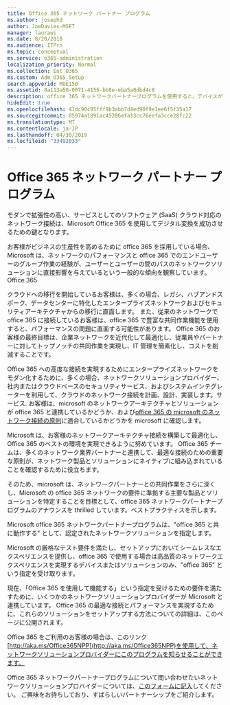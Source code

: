 ```yaml
---
title: Office 365 ネットワーク パートナー プログラム
ms.author: josephd
author: JoeDavies-MSFT
manager: laurawi
ms.date: 8/20/2018
ms.audience: ITPro
ms.topic: conceptual
ms.service: o365-administration
localization_priority: Normal
ms.collection: Ent_O365
ms.custom: Adm_O365_Setup
search.appverid: MOE150
ms.assetid: 8a113a50-0071-4155-bb8e-eba5a8dbd4c8
description: office 365 ネットワークパートナープログラムを使用すると、デバイスが office 365 の動作として認定されるようになります。
hideEdit: true
ms.openlocfilehash: 41dc90c95fff9b3abb7d4ed90f9e1ee6f5f35a17
ms.sourcegitcommit: 85974a1891ac45286efa13cc76eefa3cce28fc22
ms.translationtype: MT
ms.contentlocale: ja-JP
ms.lasthandoff: 04/30/2019
ms.locfileid: "33492033"
---
```

# <a name="office-365-networking-partner-program"></a>Office 365 ネットワーク パートナー プログラム

モダンで拡張性の高い、サービスとしてのソフトウェア (SaaS) クラウド対応のネットワーク接続は、Microsoft Office 365 を使用してデジタル変換を成功させるための鍵となります。  

お客様がビジネスの生産性を高めるために office 365 を採用している場合、Microsoft は、ネットワークのパフォーマンスと office 365 でのエンドユーザーのグループ作業の経験が、ユーザーとユーザーの間のパスのネットワークソリューションに直接影響を与えているという一般的な傾向を観察しています。Office 365  

クラウドへの移行を開始しているお客様は、多くの場合、レガシ、ハブアンドスポーク、データセンターに特化したエンタープライズネットワークおよびセキュリティアーキテクチャからの移行に直面します。 また、従来のネットワークで office 365 に接続しているお客様は、office 365 で豊富な共同作業機能を使用すると、パフォーマンスの問題に直面する可能性があります。 Office 365 のお客様の最終目標は、企業ネットワークを近代化して最適化し、従業員やパートナーに対してトップノッチの共同作業を実現し、IT 管理を簡素化し、コストを削減することです。 

Office 365 への高度な接続を実現するためにエンタープライズネットワークをモダン化するために、多くの場合、ネットワークソリューションプロバイダー、社内またはクラウドベースのセキュリティサービス、およびシステムインテグレーターを利用して、クラウドのネットワーク接続を計画、設計、実装します。サービス. お客様は、microsoft のネットワークアーキテクチャとソリューションが office 365 と連携しているかどうか、および[office 365 の microsoft のネットワーク接続の原則](http://aka.ms/PNC)に適合しているかどうかを microsoft に確認します。  

Microsoft は、お客様のネットワークアーキテクチャ接続を構築して最適化し、Office 365 のベストの環境を実現できるように努めています。 Office 365 チームは、多くのネットワーク業界パートナーと連携して、最適な接続のための重要な原則が、ネットワーク製品とソリューションにネイティブに組み込まれていることを確認するために役立ちます。 

そのため、microsoft は、ネットワークパートナーとの共同作業をさらに深くし、Microsoft の office 365 ネットワークの要件に準拠する主要な製品とソリューションを特定することを目標として、office 365 ネットワークパートナープログラムのアナウンスを thrilled しています。ベストプラクティスを示します。 

Microsoft office 365 ネットワークパートナープログラムは、"office 365 と共に動作する" として、認定されたネットワークソリューションを指定します。  

Microsoft の厳格なテスト要件を満たし、セットアップにおいてシームレスなエクスペリエンスを提供し、office 365 で使用する場合は高品質のネットワークエクスペリエンスを実現するデバイスまたはソリューションのみ、"office 365" という指定を受け取ります。  

現在、「Office 365 を使用して機能する」という指定を受けるための要件を満たすために、いくつかのネットワークソリューションプロバイダーが Microsoft と連携しています。 Office 365 の最適な接続とパフォーマンスを実現するために、これらのソリューションをセットアップする方法についての詳細は、このページに公開されます。  

Office 365 をご利用のお客様の場合は、このリンク[http://aka.ms/Office365NPP](http://aka.ms/Office365NPP)を使用して、ネットワークソリューションプロバイダーにこのプログラムを知らせることができます。

Office 365 ネットワークパートナープログラムについて問い合わせたいネットワークソリューションプロバイダーについては、[このフォームに記入](https://forms.office.com/Pages/ResponsePage.aspx?id=v4j5cvGGr0GRqy180BHbRyOZxByRF1dLgv7k6ye5z8pUMTNCVTYyVk9GNEYzWjFOVkI1SzdJNUkyWi4u)してください。 ご興味をお待ちしており、すばらしいパートナーシップをご紹介します。 

